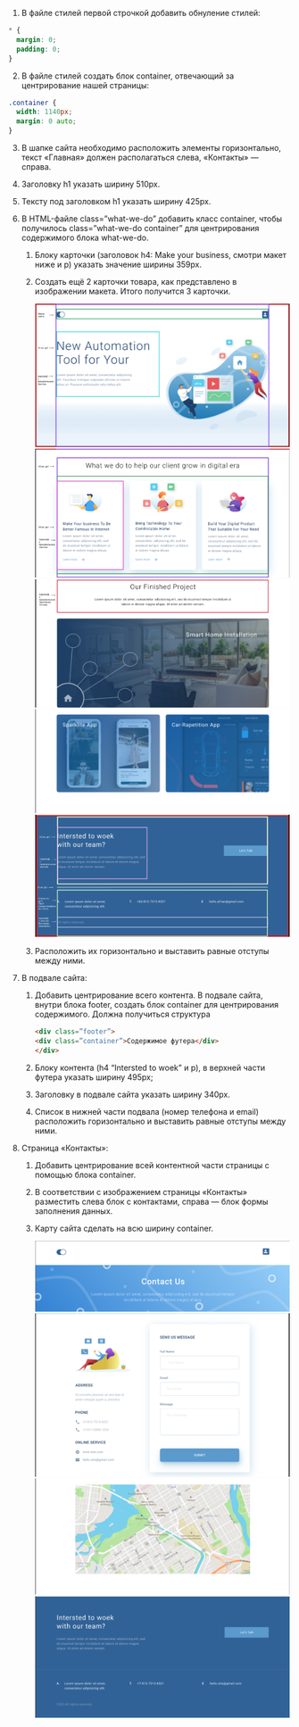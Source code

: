 1. В файле стилей первой строчкой добавить обнуление стилей:

```css
* {
  margin: 0;
  padding: 0;
}
```

2. В файле стилей создать блок container, отвечающий за центрирование нашей страницы:

```css
.container {
  width: 1140px;
  margin: 0 auto;
}
```

3. В шапке сайта необходимо расположить элементы горизонтально, текст «Главная» должен располагаться слева, «Контакты» — справа.

4. Заголовку h1 указать ширину 510px.

5. Тексту под заголовком h1 указать ширину 425px.

6. В HTML-файле class=”what-we-do” добавить класс container, чтобы получилось class=”what-we-do container” для центрирования содержимого блока what-we-do.
   1. Блоку карточки (заголовок h4: Make your business, смотри макет ниже и p) указать значение ширины 359px.

   2. Создать ещё 2 карточки товара, как представлено в изображении макета. Итого получится 3 карточки.

      ![image-20210529085851989](attach/image-20210529085851989.png)
      ![image-20210529085907294](attach/image-20210529085907294.png)
      ![image-20210529085927922](attach/image-20210529085927922.png)
      ![image-20210529085941843](attach/image-20210529085941843.png)
      ![image-20210529085957945](attach/image-20210529085957945.png)

   3. Расположить их горизонтально и выставить равные отступы между ними.

7. В подвале сайта:

   1. Добавить центрирование всего контента. В подвале сайта, внутри блока footer, создать блок container для центрирования содержимого. Должна получиться структура

      ```html
      <div class=”footer”>
      <div class=”container”>Содержимое футера</div>
      </div>
      ```

    2. Блоку контента (h4 “Intersted to woek” и p), в верхней части футера указать ширину 495px;
    3. Заголовку в подвале сайта указать ширину 340px.
    4. Список в нижней части подвала (номер телефона и email) расположить горизонтально и выставить равные отступы между ними.

8. Страница «Контакты»:

    1. Добавить центрирование всей контентной части страницы с помощью блока container.
    
    2. В соответствии с изображением страницы «Контакты» разместить слева блок с контактами, справа — блок формы заполнения данных.
    
    3. Карту сайта сделать на всю ширину container.
    
       ![image-20210529090213758](attach/image-20210529090213758.png)
       ![image-20210529090238730](attach/image-20210529090238730.png)
       ![image-20210529090253963](attach/image-20210529090253963.png)
       ![image-20210529090308096](attach/image-20210529090308096.png)
    
    

